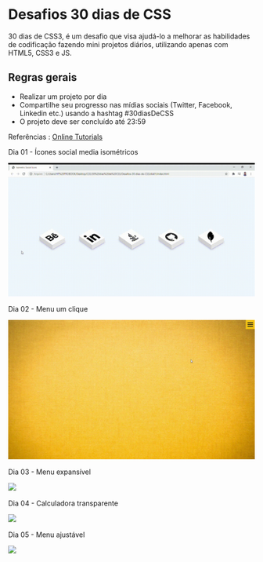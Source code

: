 # Desafios 30 dias de CSS 
30 dias de CSS3, é um desafio que visa ajudá-lo a melhorar as habilidades de codificação fazendo mini projetos diários, utilizando apenas com HTML5, CSS3 e JS.


## Regras gerais
- Realizar um projeto por dia
- Compartilhe seu progresso nas mídias sociais (Twitter, Facebook, Linkedin etc.) usando a hashtag #30diasDeCSS
- O projeto deve ser concluído até 23:59

Referências : [Online Tutorials](https://www.youtube.com/channel/UCbwXnUipZsLfUckBPsC7Jog)

Dia 01 - Ícones social media isométricos

![](https://github.com/jonathanferreira33/Desafios-30-dias-de-CSS/blob/main/dia01/Isometric-Social-Icons-day-01.gif)


Dia 02 - Menu um clique

![](https://github.com/jonathanferreira33/Desafios-30-dias-de-CSS/blob/main/dia02/assets/Sliding-Menu-on-Click-dia2.gif)


Dia 03 - Menu expansível

![](https://github.com/jonathanferreira33/Desafios-30-dias-de-CSS/blob/main/dia03/assets/Menu-expeans%C3%ADvel-com-um-click.gif)


Dia 04 - Calculadora transparente

![](https://github.com/jonathanferreira33/Desafios-30-dias-de-CSS/blob/main/dia04/assets/Calculadora-transparente-Google-Chrome-2021-01-21-15-44-43.gif)


Dia 05 - Menu ajustável

![](https://github.com/jonathanferreira33/Desafios-30-dias-de-CSS/blob/main/dia05/assets/Sticky-Navbar.gif)
